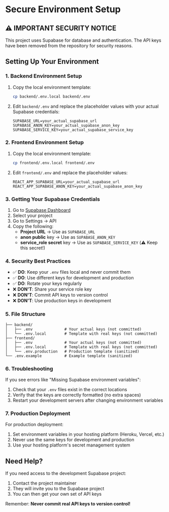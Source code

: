 # Secure Environment Setup

## ⚠️ IMPORTANT SECURITY NOTICE

This project uses Supabase for database and authentication. The API keys have been removed from the repository for security reasons.

## Setting Up Your Environment

### 1. Backend Environment Setup

1. Copy the local environment template:
   ```bash
   cp backend/.env.local backend/.env
   ```

2. Edit `backend/.env` and replace the placeholder values with your actual Supabase credentials:
   ```env
   SUPABASE_URL=your_actual_supabase_url
   SUPABASE_ANON_KEY=your_actual_supabase_anon_key
   SUPABASE_SERVICE_KEY=your_actual_supabase_service_key
   ```

### 2. Frontend Environment Setup

1. Copy the local environment template:
   ```bash
   cp frontend/.env.local frontend/.env
   ```

2. Edit `frontend/.env` and replace the placeholder values:
   ```env
   REACT_APP_SUPABASE_URL=your_actual_supabase_url
   REACT_APP_SUPABASE_ANON_KEY=your_actual_supabase_anon_key
   ```

### 3. Getting Your Supabase Credentials

1. Go to [Supabase Dashboard](https://supabase.com/dashboard)
2. Select your project
3. Go to Settings → API
4. Copy the following:
   - **Project URL** → Use as `SUPABASE_URL`
   - **anon public** key → Use as `SUPABASE_ANON_KEY`
   - **service_role secret** key → Use as `SUPABASE_SERVICE_KEY` (⚠️ Keep this secret!)

### 4. Security Best Practices

- ✅ **DO**: Keep your `.env` files local and never commit them
- ✅ **DO**: Use different keys for development and production
- ✅ **DO**: Rotate your keys regularly
- ❌ **DON'T**: Share your service role key
- ❌ **DON'T**: Commit API keys to version control
- ❌ **DON'T**: Use production keys in development

### 5. File Structure

```
├── backend/
│   ├── .env              # Your actual keys (not committed)
│   └── .env.local        # Template with real keys (not committed)
├── frontend/
│   ├── .env              # Your actual keys (not committed)
│   ├── .env.local        # Template with real keys (not committed)
│   └── .env.production   # Production template (sanitized)
└── .env.example          # Example template (sanitized)
```

### 6. Troubleshooting

If you see errors like "Missing Supabase environment variables":
1. Check that your `.env` files exist in the correct locations
2. Verify that the keys are correctly formatted (no extra spaces)
3. Restart your development servers after changing environment variables

### 7. Production Deployment

For production deployment:
1. Set environment variables in your hosting platform (Heroku, Vercel, etc.)
2. Never use the same keys for development and production
3. Use your hosting platform's secret management system

## Need Help?

If you need access to the development Supabase project:
1. Contact the project maintainer
2. They will invite you to the Supabase project
3. You can then get your own set of API keys

Remember: **Never commit real API keys to version control!**